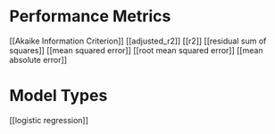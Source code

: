 # Performance Metrics

[[Akaike Information Criterion]]
[[adjusted_r2]]
[[r2]]
[[residual sum of squares]]
[[mean squared error]]
[[root mean squared error]]
[[mean absolute error]]

# Model Types
[[logistic regression]]